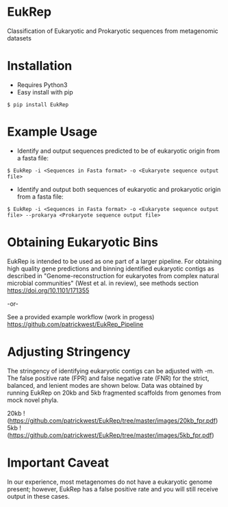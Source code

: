 # EukRep #
Classification of Eukaryotic and Prokaryotic sequences from metagenomic datasets

# Installation #
* Requires Python3
* Easy install with pip
```
$ pip install EukRep
```
# Example Usage #
* Identify and output sequences predicted to be of eukaryotic origin from a fasta file:
```
$ EukRep -i <Sequences in Fasta format> -o <Eukaryote sequence output file>
```
* Identify and output both sequences of eukaryotic and prokaryotic origin from a fasta file:
```
$ EukRep -i <Sequences in Fasta format> -o <Eukaryote sequence output file> --prokarya <Prokaryote sequence output file>
```

# Obtaining Eukaryotic Bins #

EukRep is intended to be used as one part of a larger pipeline. For obtaining high quality gene predictions and binning identified eukaryotic contigs as described in "Genome-reconstruction for eukaryotes from complex natural microbial communities" (West et al. in review), see methods section https://doi.org/10.1101/171355

-or-

See a provided example workflow (work in progess)
https://github.com/patrickwest/EukRep_Pipeline

# Adjusting Stringency #

The stringency of identifying eukaryotic contigs can be adjusted with -m. The false positive rate (FPR) and false negative rate (FNR) for the strict, balanced, and lenient modes are shown below. Data was obtained by running EukRep on 20kb and 5kb fragmented scaffolds from genomes from mock novel phyla.

20kb
!(https://github.com/patrickwest/EukRep/tree/master/images/20kb_fpr.pdf)
5kb
!(https://github.com/patrickwest/EukRep/tree/master/images/5kb_fpr.pdf)

# Important Caveat #

In our experience, most metagenomes do not have a eukaryotic genome present; however, EukRep has a false positive rate and you will still receive output in these cases. 
